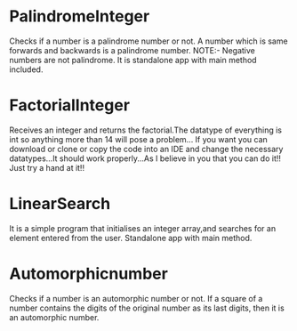 # PalindromeInteger
Checks if a number is a palindrome number or not. A number which is same forwards and backwards is a palindrome number. NOTE:- Negative numbers are not palindrome.
It is standalone app with main method included.
# FactorialInteger
Receives an integer and returns the factorial.The datatype of everything is int so anything more than 14 will pose a problem...
If you want you can download or clone or copy the code into an IDE and change the necessary datatypes...It should work properly...As I believe in you that you can do it!! Just try a hand at it!!
# LinearSearch
It is a simple program that initialises an integer array,and searches for an element entered from the user.
Standalone app with main method.
# Automorphicnumber
Checks if a number is an automorphic number or not. If a square of a number contains the digits of the original number as its last digits,
then it is an automorphic number.

